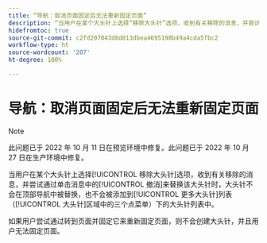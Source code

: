 ```yaml
---
title: “导航：取消页面固定后无法重新固定页面”
description: “当用户在某个大头针上选择“移除大头针”选项，收到有关移除的消息，并尝试通过单击消息中的“撤消”来替换该大头针时，大头针不会在顶部导航中被替换，也不会被添加到‘更多大头针’列表（‘大头针’区域中的三个点菜单）下的大头针列表中。如果用户尝试通过转到页面并固定它来重新固定页面，则不会创建大头针，并且用户无法固定页面。”
hidefromtoc: true
source-git-commit: c2fd207043d8d813dbea4695198b49a4cda5fbc2
workflow-type: ht
source-wordcount: '207'
ht-degree: 100%

---
```



# 导航：取消页面固定后无法重新固定页面

>[!NOTE]
>
>此问题已于 2022 年 10 月 11 日在预览环境中修复。此问题已于 2022 年 10 月 27 日在生产环境中修复。

当用户在某个大头针上选择[!UICONTROL 移除大头针]选项，收到有关移除的消息，并尝试通过单击消息中的[!UICONTROL 撤消]来替换该大头针时，大头针不会在顶部导航中被替换，也不会被添加到[!UICONTROL 更多大头针]列表（[!UICONTROL 大头针]区域中的三个点菜单）下的大头针列表中。

如果用户尝试通过转到页面并固定它来重新固定页面，则不会创建大头针，并且用户无法固定页面。

